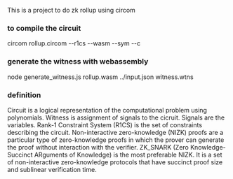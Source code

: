 This is a project to do zk rollup using circom

### to compile the circuit
circom rollup.circom --r1cs --wasm --sym --c

### generate the witness with webassembly
node generate_witness.js rollup.wasm ../input.json witness.wtns

### definition
Circuit is a logical representation of the computational problem using polynomials.
Witness is assignment of signals to the cicruit.
Signals are the variables.
Rank-1 Constraint System (R1CS) is the set of constraints describing the circuit.
Non-interactive zero-knowledge (NIZK) proofs are a particular type of zero-knowledge proofs in which the prover can generate the proof without interaction with the verifier.
ZK_SNARK (Zero Knowledge-Succinct ARguments of Knowledge) is the most preferable NIZK. It is a set of non-interactive zero-knowledge protocols that have succinct proof size and sublinear verification time.

  